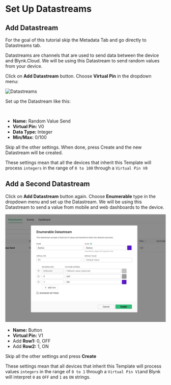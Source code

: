 # Set Up Datastreams

## **Add Datastream**

For the goal of this tutorial skip the Metadata Tab and go directly to Datastreams tab. 

Datastreams are channels that are used to send data between the device and Blynk.Cloud. We will be using this Datastream to send random values from your device.

Click on **Add Datastream** button. Choose **Virtual Pin** in the dropdown menu:   


<img width="1264" alt="Datastreams" src="https://user-images.githubusercontent.com/72824404/119654057-b5a30700-be30-11eb-9084-76185c300d1e.png">


Set up the Datastream like this: 

<img width="1060" alt="" src="https://user-images.githubusercontent.com/72824404/119647256-b899f980-be28-11eb-83af-09c1ebe7cc94.png">

* **Name:** Random Value Send
* **Virtual Pin:** V0
* **Data Type:** Integer
* **Min/Max:** 0/100

Skip all the other settings. When done, press Create and the new Datastream will be created.

These settings mean that all the devices that inherit this Template will process `integers` in the range  of  `0 to 100` through a `Virtual Pin V0`

## **Add a Second Datastream**

Click on **Add Datastream** button again. Choose **Enumerable** type in the dropdown menu and set up the Datastream. We will be using this Datastream to send a value from mobile and web dashboards to the device.

![](../../.gitbook/assets/screen-shot-2021-04-13-at-5.10.52-pm.png)

* **Name:** Button
* **Virtual Pin:** V1
* Add **Row1:** 0, OFF
* Add **Row2:** 1, ON

Skip all the other settings and press **Create**

These settings mean that all devices that inherit this Template will process values `integers` in the range  of  `0 to 1` through a `Virtual Pin V1`and Blynk will interpret `0` as `OFF` and `1` as `ON` strings.

